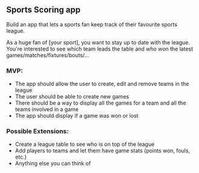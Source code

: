 ## Sports Scoring app

Build an app that lets a sports fan keep track of their favourite sports league.

As a huge fan of [your sport], you want to stay up to date with the league. You're interested to see which team leads the table and who won the latest games/matches/fixtures/bouts/…

### MVP:
* The app should allow the user to create, edit and remove teams in the league
* The user should be able to create new games
* There should be a way to display all the games for a team and all the teams involved in a game
* The app should display if a game was won or lost

### Possible Extensions:
* Create a league table to see who is on top of the league
* Add players to teams and let them have game stats (points won, fouls, etc.)
* Anything else you can think of
